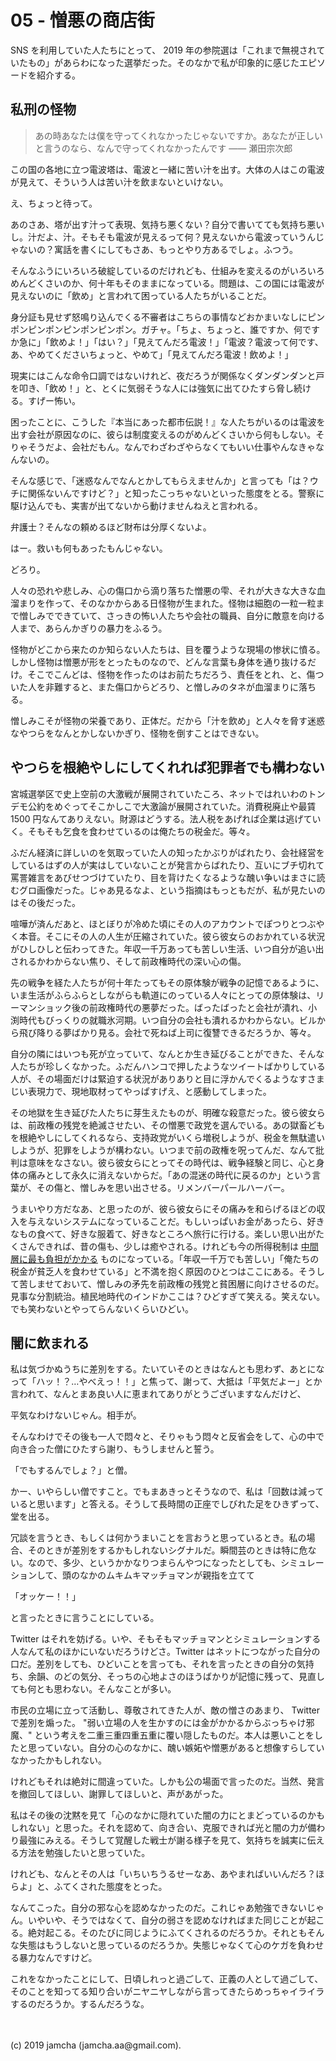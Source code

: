 

# 05 - 憎悪の商店街

SNS を利用していた人たちにとって、 2019 年の参院選は「これまで無視されていたもの」があらわになった選挙だった。そのなかで私が印象的に感じたエピソードを紹介する。

## 私刑の怪物

> あの時あなたは僕を守ってくれなかったじゃないですか。あなたが正しいと言うのなら、なんで守ってくれなかったんです ―― 瀬田宗次郎

この国の各地に立つ電波塔は、電波と一緒に苦い汁を出す。大体の人はこの電波が見えて、そういう人は苦い汁を飲まないといけない。

え、ちょっと待って。

あのさあ、塔が出す汁って表現、気持ち悪くない？自分で書いてても気持ち悪いし。汁だよ、汁。そもそも電波が見えるって何？見えないから電波っていうんじゃないの？寓話を書くにしてもさあ、もっとやり方あるでしょ。ふつう。

そんなふうにいろいろ破綻しているのだけれども、仕組みを変えるのがいろいろめんどくさいのか、何十年もそのままになっている。問題は、この国には電波が見えないのに「飲め」と言われて困っている人たちがいることだ。

身分証も見せず怒鳴り込んでくる不審者はこちらの事情などおかまいなしにピンポンピンポンピンポンピンポン。ガチャ。「ちょ、ちょっと、誰ですか、何ですか急に」「飲めよ！」「はい？」「見えてんだろ電波！」「電波？電波って何です、あ、やめてくださいちょっと、やめて」「見えてんだろ電波！飲めよ！」

現実にはこんな命令口調ではないけれど、夜だろうが関係なくダンダンダンと戸を叩き、「飲め！」と、とくに気弱そうな人には強気に出てひたすら脅し続ける。すげー怖い。

困ったことに、こうした『本当にあった都市伝説！』な人たちがいるのは電波を出す会社が原因なのに、彼らは制度変えるのがめんどくさいから何もしない。そりゃそうだよ、会社だもん。なんでわざわざやらなくてもいい仕事やんなきゃなんないの。

そんな感じで、「迷惑なんでなんとかしてもらえませんか」と言っても「は？ウチに関係ないんですけど？」と知ったこっちゃないといった態度をとる。警察に駆け込んでも、実害が出てないから動けませんねえと言われる。

弁護士？そんなの頼めるほど財布は分厚くないよ。

はー。救いも何もあったもんじゃない。

どろり。

人々の恐れや悲しみ、心の傷口から滴り落ちた憎悪の雫、それが大きな大きな血溜まりを作って、そのなかからある日怪物が生まれた。怪物は細胞の一粒一粒まで憎しみでできていて、さっきの怖い人たちや会社の職員、自分に敵意を向ける人まで、あらんかぎりの暴力をふるう。

怪物がどこから来たのか知らない人たちは、目を覆うような現場の惨状に憤る。しかし怪物は憎悪が形をとったものなので、どんな言葉も身体を通り抜けるだけ。そこでこんどは、怪物を作ったのはお前たちだろう、責任をとれ、と、傷ついた人を非難すると、また傷口からどろり、と憎しみのタネが血溜まりに落ちる。

憎しみこそが怪物の栄養であり、正体だ。だから「汁を飲め」と人々を脅す迷惑なやつらをなんとかしないかぎり、怪物を倒すことはできない。

## やつらを根絶やしにしてくれれば犯罪者でも構わない

宮城選挙区で史上空前の大激戦が展開されていたころ、ネットではれいわのトンデモ公約をめぐってそこかしこで大激論が展開されていた。消費税廃止や最賃 1500 円なんてありえない。財源はどうする。法人税をあげれば企業は逃げていく。そもそも乞食を食わせているのは俺たちの税金だ。等々。

ふだん経済に詳しいのを気取っていた人の知ったかぶりがばれたり、会社経営をしているはずの人が実はしていないことが発言からばれたり、互いにブチ切れて罵詈雑言をあびせつづけていたり、目を背けたくなるような醜い争いはまさに読むグロ画像だった。じゃあ見るなよ、という指摘はもっともだが、私が見たいのはその後だった。

喧嘩が済んだあと、ほとぼりが冷めた頃にその人のアカウントでぽつりとつぶやく本音。そこにその人の人生が圧縮されていた。彼ら彼女らのおかれている状況がひしひしと伝わってきた。年収一千万あっても苦しい生活、いつ自分が追い出されるかわからない焦り、そして前政権時代の深い心の傷。

先の戦争を経た人たちが何十年たってもその原体験が戦争の記憶であるように、いま生活がふらふらとしながらも軌道にのっている人々にとっての原体験は、リーマンショック後の前政権時代の悪夢だった。ばったばったと会社が潰れ、小渕時代もびっくりの就職氷河期。いつ自分の会社も潰れるかわからない。ビルから飛び降りる夢ばかり見る。会社で死ねば上司に復讐できるだろうか、等々。

自分の隣にはいつも死が立っていて、なんとか生き延びることができた、そんな人たちが珍しくなかった。ふだんハンコで押したようなツイートばかりしている人が、その場面だけは緊迫する状況がありありと目に浮かんでくるようなすさまじい表現力で、現地取材ってやっぱすげえ、と感動してしまった。

その地獄を生き延びた人たちに芽生えたものが、明確な殺意だった。彼ら彼女らは、前政権の残党を絶滅させたい、その憎悪で政党を選んでいる。あの獄畜どもを根絶やしにしてくれるなら、支持政党がいくら増税しようが、税金を無駄遣いしようが、犯罪をしようが構わない。いつまで前の政権を呪ってんだ、なんて批判は意味をなさない。彼ら彼女らにとってその時代は、戦争経験と同じ、心と身体の痛みとして永久に消えないからだ。「あの混迷の時代に戻るのか」という言葉が、その傷と、憎しみを思い出させる。リメンバーパールハーバー。

うまいやり方だなあ、と思ったのが、彼ら彼女らにその痛みを和らげるほどの収入を与えないシステムになっていることだ。もしいっぱいお金があったら、好きなもの食べて、好きな服着て、好きなところへ旅行に行ける。楽しい思い出がたくさんできれば、昔の傷も、少しは癒やされる。けれども今の所得税制は [中間層に最も負担がかかる](https://toyokeizai.net/articles/-/201951?page=3) ものになっている。「年収一千万でも苦しい」「俺たちの税金が貧乏人を食わせている」と不満を抱く原因のひとつはここにある。そうして苦しませておいて、憎しみの矛先を前政権の残党と貧困層に向けさせるのだ。見事な分割統治。植民地時代のインドかここは？ひどすぎて笑える。笑えない。でも笑わないとやってらんないくらいひどい。

## 闇に飲まれる

私は気づかぬうちに差別をする。たいていそのときはなんとも思わず、あとになって「ハッ！？…やべえっ！！」と焦って、謝って、大抵は「平気だよー」とか言われて、なんとまあ良い人に恵まれてありがとうございますなんだけど、

平気なわけないじゃん。相手が。

そんなわけでその後も一人で悶々と、そりゃもう悶々と反省会をして、心の中で向き合った僧にひたすら謝り、もうしませんと誓う。

「でもするんでしょ？」と僧。

かー、いやらしい僧ですこと。でもまあきっとそうなので、私は「回数は減っていると思います」と答える。そうして長時間の正座でしびれた足をひきずって、堂を出る。

冗談を言うとき、もしくは何かうまいことを言おうと思っているとき。私の場合、そのときが差別をするかもしれないシグナルだ。瞬間芸のときは特に危ない。なので、多少、というかかなりつまらんやつになったとしても、シミュレーションして、頭のなかのムキムキマッチョマンが親指を立てて

「オッケー！！」

と言ったときに言うことにしている。

Twitter はそれを妨げる。いや、そもそもマッチョマンとシミュレーションする人なんて私のほかにいないだろうけどさ。Twitter はネットにつながった自分の口だ。差別をしても、ひどいことを言っても、それを言ったときの自分の気持ち、余韻、のどの気分、そっちの心地よさのほうばかりが記憶に残って、見直しても何とも思わない。そんなことが多い。

市民の立場に立って活動し、尊敬されてきた人が、敵の憎さのあまり、 Twitter で差別を煽った。 "弱い立場の人を生かすのには金がかかるからぶっちゃけ邪魔、" という考えを二重三重四重五重に覆い隠したものだ。本人は悪いことをしたと思っていない。自分の心のなかに、醜い嫉妬や憎悪があると想像すらしていなかったかもしれない。

けれどもそれは絶対に間違っていた。しかも公の場面で言ったのだ。当然、発言を撤回してほしい、謝罪してほしいと、声があがった。

私はその後の沈黙を見て「心のなかに隠れていた闇の力にとまどっているのかもしれない」と思った。それを認めて、向き合い、克服できれば光と闇の力が備わり最強にみえる。そうして覚醒した戦士が謝る様子を見て、気持ちを誠実に伝える方法を勉強したいと思っていた。

けれども、なんとその人は「いちいちうるせーなあ、あやまればいいんだろ？ほらよ」と、ふてくされた態度をとった。

なんてこった。自分の邪な心を認めなかったのだ。これじゃあ勉強できないじゃん。いやいや、そうではなくて、自分の弱さを認めなければまた同じことが起こる。絶対起こる。そのたびに同じようにふてくされるのだろうか。それともそんな失態はもうしないと思っているのだろうか。失態じゃなくて心のケガを負わせる暴力なんですけど。

これをなかったことにして、日頃しれっと過ごして、正義の人として過ごして、そのことを知ってる知り合いがニヤニヤしながら言ってきたらめっちゃイライラするのだろうか。するんだろうな。

<br>
<br>
(c) 2019 jamcha (jamcha.aa@gmail.com).

